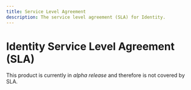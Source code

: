 ```yaml
---
title: Service Level Agreement
description: The service level agreement (SLA) for Identity.
---
```


# Identity Service Level Agreement (SLA)

This product is currently in _alpha release_ and therefore is not covered by SLA.

